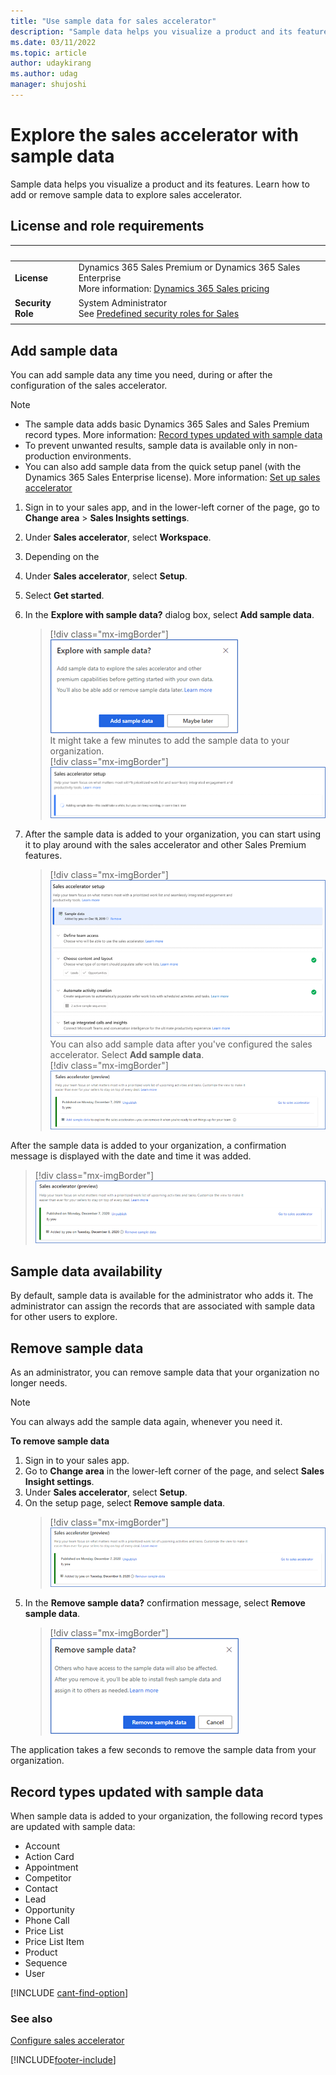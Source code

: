 ```yaml
---
title: "Use sample data for sales accelerator"
description: "Sample data helps you visualize a product and its features. Learn how to add or remove sample data to explore sales accelerator."
ms.date: 03/11/2022
ms.topic: article
author: udaykirang
ms.author: udag
manager: shujoshi
---
```

# Explore the sales accelerator with sample data 

Sample data helps you visualize a product and its features. Learn how to add or remove sample data to explore sales accelerator.

## License and role requirements

| &nbsp; | &nbsp; |  
|-----------------------|---------|
| **License** | Dynamics 365 Sales Premium or Dynamics 365 Sales Enterprise <br>More information: [Dynamics 365 Sales pricing](https://dynamics.microsoft.com/sales/pricing/) |
| **Security Role** | System Administrator <br>  See [Predefined security roles for Sales](security-roles-for-sales.md)|
|||
  

## Add sample data

You can add sample data any time you need, during or after the configuration of the sales accelerator.  

> [!NOTE]
> - The sample data adds basic Dynamics 365 Sales and Sales Premium record types. More information: [Record types updated with sample data](#record-types-updated-with-sample-data)     
> - To prevent unwanted results, sample data is available only in non-production environments.  
> - You can also add sample data from the quick setup panel (with the Dynamics 365 Sales Enterprise license). More information: [Set up sales accelerator](digital-selling.md#set-up-sales-accelerator)

1. Sign in to your sales app, and in the lower-left corner of the page, go to **Change area** > **Sales Insights settings**.
2. Under **Sales accelerator**, select **Workspace**.    
3. Depending on the 


1. Under **Sales accelerator**, select **Setup**.    
1. Select **Get started**.    
1. In the **Explore with sample data?** dialog box, select **Add sample data**.    
    > [!div class="mx-imgBorder"]
    > ![Select Add sample data](media/sample-data-popup.png "Select Add sample data")   
    It might take a few minutes to add the sample data to your organization.   
    > [!div class="mx-imgBorder"]
    > ![Progress of sample data installation](media/sample-data-installation-progress.png "Progress of sample data installation")     
1. After the sample data is added to your organization, you can start using it to play around with the sales accelerator and other Sales Premium features.   
    > [!div class="mx-imgBorder"]
    > ![Confirmation message that sample data has been added](media/sample-data-confirmation-message.png "Confirmation message that sample data has been added")     
    You can also add sample data after you've configured the sales accelerator. Select **Add sample data**.     
    > [!div class="mx-imgBorder"]
    > ![Add sample data later](media/sample-data-add-later.png "Add sample data later")    

After the sample data is added to your organization, a confirmation message is displayed with the date and time it was added.    

> [!div class="mx-imgBorder"]
> ![Confirmation message of sample data added later](media/sample-data-add-later-confirmation-message.png "Confirmation message of sample data added later")    

## Sample data availability

By default, sample data is available for the administrator who adds it. The administrator can assign the records that are associated with sample data for other users to explore.

## Remove sample data

As an administrator, you can remove sample data that your organization no longer needs.

>[!NOTE]
>You can always add the sample data again, whenever you need it.

**To remove sample data**

1. Sign in to your sales app.   
2. Go to **Change area** in the lower-left corner of the page, and select **Sales Insight settings**.    
3. Under **Sales accelerator**, select **Setup**.    
4.	On the setup page, select **Remove sample data**.    
    > [!div class="mx-imgBorder"]
    > ![Remove sample data](media/sample-data-remove.png "Remove sample data")       
5.	In the **Remove sample data?** confirmation message, select **Remove sample data**.   
    > [!div class="mx-imgBorder"]
    > ![Confirmation message to remove sample data](media/sample-data-remove-confirmation-message.png "Confirmation message to remove sample data")     

The application takes a few seconds to remove the sample data from your organization.

## Record types updated with sample data

When sample data is added to your organization, the following record types are updated with sample data:

- Account
- Action Card
- Appointment
- Competitor
- Contact
- Lead
- Opportunity
- Phone Call
- Price List
- Price List Item
- Product
- Sequence
- User

[!INCLUDE [cant-find-option](../includes/cant-find-option.md)]

### See also

[Configure sales accelerator](enable-configure-sales-accelerator.md)


[!INCLUDE[footer-include](../includes/footer-banner.md)]
